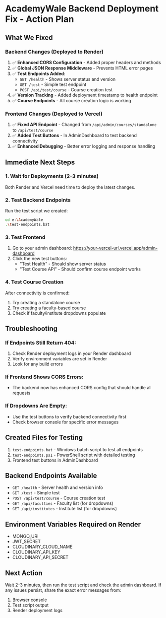 # AcademyWale Backend Deployment Fix - Action Plan

## What We Fixed

### Backend Changes (Deployed to Render)

1. ✅ **Enhanced CORS Configuration** - Added proper headers and methods
2. ✅ **Global JSON Response Middleware** - Prevents HTML error pages
3. ✅ **Test Endpoints Added**:
   - `GET /health` - Shows server status and version
   - `GET /test` - Simple test endpoint
   - `POST /api/test/course` - Course creation test
4. ✅ **Version Tracking** - Added deployment timestamp to health endpoint
5. ✅ **Course Endpoints** - All course creation logic is working

### Frontend Changes (Deployed to Vercel)

1. ✅ **Fixed API Endpoint** - Changed from `/api/admin/courses/standalone` to `/api/test/course`
2. ✅ **Added Test Buttons** - In AdminDashboard to test backend connectivity
3. ✅ **Enhanced Debugging** - Better error logging and response handling

## Immediate Next Steps

### 1. Wait for Deployments (2-3 minutes)

Both Render and Vercel need time to deploy the latest changes.

### 2. Test Backend Endpoints

Run the test script we created:

```bash
cd e:\AcademyWale
.\test-endpoints.bat
```

### 3. Test Frontend

1. Go to your admin dashboard: https://your-vercel-url.vercel.app/admin-dashboard
2. Click the new test buttons:
   - "Test Health" - Should show server status
   - "Test Course API" - Should confirm course endpoint works

### 4. Test Course Creation

After connectivity is confirmed:

1. Try creating a standalone course
2. Try creating a faculty-based course
3. Check if faculty/institute dropdowns populate

## Troubleshooting

### If Endpoints Still Return 404:

1. Check Render deployment logs in your Render dashboard
2. Verify environment variables are set in Render
3. Look for any build errors

### If Frontend Shows CORS Errors:

- The backend now has enhanced CORS config that should handle all requests

### If Dropdowns Are Empty:

- Use the test buttons to verify backend connectivity first
- Check browser console for specific error messages

## Created Files for Testing

1. `test-endpoints.bat` - Windows batch script to test all endpoints
2. `test-endpoints.ps1` - PowerShell script with detailed testing
3. Frontend test buttons in AdminDashboard

## Backend Endpoints Available

- `GET /health` - Server health and version info
- `GET /test` - Simple test
- `POST /api/test/course` - Course creation test
- `GET /api/faculties` - Faculty list (for dropdowns)
- `GET /api/institutes` - Institute list (for dropdowns)

## Environment Variables Required on Render

- MONGO_URI
- JWT_SECRET
- CLOUDINARY_CLOUD_NAME
- CLOUDINARY_API_KEY
- CLOUDINARY_API_SECRET

## Next Action

Wait 2-3 minutes, then run the test script and check the admin dashboard. If any issues persist, share the exact error messages from:

1. Browser console
2. Test script output
3. Render deployment logs
